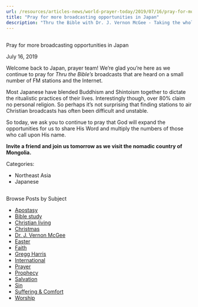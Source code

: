 ```yaml
---
url: /resources/articles-news/world-prayer-today/2019/07/16/pray-for-more-broadcasting-opportunities-in-japan
title: "Pray for more broadcasting opportunities in Japan"
description: "Thru the Bible with Dr. J. Vernon McGee - Taking the whole Word to the whole world"
---
```







## 
 Pray for more broadcasting opportunities in Japan


July 16, 2019
![]()




Welcome back to Japan, prayer team! We’re glad you’re here as we continue to pray for *Thru the Bible’s* broadcasts that are heard on a small number of FM stations and the Internet. 


Most Japanese have blended Buddhism and Shintoism together to dictate the ritualistic practices of their lives. Interestingly though, over 80% claim no personal religion. So perhaps it’s not surprising that finding stations to air Christian broadcasts has often been difficult and unstable. 


So today, we ask you to continue to pray that God will expand the opportunities for us to share His Word and multiply the numbers of those who call upon His name. 


**Invite a friend and join us tomorrow as we visit the nomadic country of Mongolia.**



Categories: 


* Northeast Asia
* Japanese









## 
 Browse Posts by Subject


* [Apostasy](/resources/articles-news/-in-tags/tags/Apostasy)
* [Bible study](/resources/articles-news/-in-tags/tags/Bible-study)
* [Christian living](/resources/articles-news/-in-tags/tags/Christian-living)
* [Christmas](/resources/articles-news/-in-tags/tags/Christmas)
* [Dr. J. Vernon McGee](/resources/articles-news/-in-tags/tags/Dr-J-Vernon-McGee)
* [Easter](/resources/articles-news/-in-tags/tags/easter)
* [Faith](/resources/articles-news/-in-tags/tags/Faith)
* [Gregg Harris](/resources/articles-news/-in-tags/tags/Gregg-Harris)
* [International](/resources/articles-news/-in-tags/tags/International)
* [Prayer](/resources/articles-news/-in-tags/tags/prayer)
* [Prophecy](/resources/articles-news/-in-tags/tags/Prophecy)
* [Salvation](/resources/articles-news/-in-tags/tags/Salvation)
* [Sin](/resources/articles-news/-in-tags/tags/sin)
* [Suffering & Comfort](/resources/articles-news/-in-tags/tags/Suffering-Comfort)
* [Worship](/resources/articles-news/-in-tags/tags/worship)






